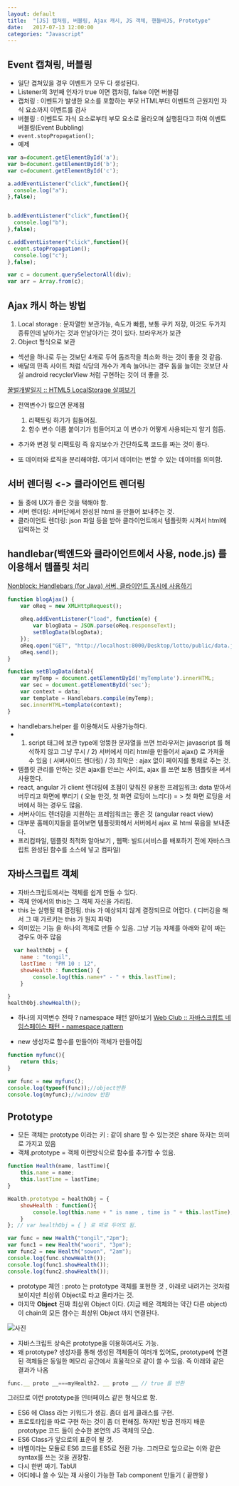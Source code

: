 ```yaml
---
layout: default
title:  "[JS] 캡쳐링, 버블링, Ajax 캐시, JS 객체, 핸들바JS, Prototype"
date:   2017-07-13 12:00:00
categories: "Javascript"
---
```



##  Event 캡쳐링, 버블링
* 일단 겹쳐있을 경우 이벤트가 모두 다 생성된다.
* Listener의 3번째 인자가 true 이면 캡처링, false 이면 버블링
* 캡처링 : 이벤트가 발생한 요소를 포함하는 부모 HTML부터 이벤트의 근원지인 자식 요소까지 이벤트를 검사
* 버블링 : 이벤트도 자식 요소로부터 부모 요소로 올라오며 실행된다고 하여 이벤트 버블링(Event Bubbling)
* `event.stopPropagation();`
* 예제

```javascript
var a=document.getElementById('a');
var b=document.getElementById('b');
var c=document.getElementById('c');

a.addEventListener("click",function(){
  console.log("a");
},false);


b.addEventListener("click",function(){
  console.log("b");
},false);

c.addEventListener("click",function(){
  event.stopPropagation();
  console.log("c");
},false);

var c = document.querySelectorAll(div);
var arr = Array.from(c);
```


## Ajax 캐시 하는 방법
1. Local storage : 문자열만 보관가능, 속도가 빠름, 보통 쿠키 저장, 이것도 두가지 종류인데 날아가는 것과 안날아가는 것이 있다. 브라우저가 보관
2. Object 형식으로 보관
* 섹션을 하나로 두는 것보단 4개로 두어 돔조작을 최소화 하는 것이 좋을 것 같음.
* 배달의 민족 사이트 처럼 식당의 개수가 계속 늘어나는 경우 돔을 늘이는 것보단 사실 android recyclerView 처럼 구현하는 것이 더 좋을 것.

[꿀벌개발일지 :: HTML5 LocalStorage 살펴보기](http://ohgyun.com/417)


* 전역변수가 많으면 문제점
 
  1. 리팩토링 하기가 힘들어짐.
  2. 함수 변수 이름 붙이기가 힘들어지고 이 변수가 어떻게 사용되는지 알기 힘듬.

* 추가와 변경 및 리팩토링 즉 유지보수가 간단하도록 코드를 짜는 것이 좋다. 
* 또 데이터와 로직을 분리해야함. 여기서 데이터는 변할 수 있는 데이터를 의미함.

## 서버 렌더링 <-> 클라이언트 렌더링 
* 둘 중에 UX가 좋은 것을 택해야 함.
* 서버 렌더링: 서버단에서 완성된 html 을 만들어 보내주는 것.
* 클라이언트 렌더링: json 파일 등을 받아 클라이언트에서 템플릿화 시켜서 html에 입력하는 것

## handlebar(백엔드와 클라이언트에서 사용, node.js) 를 이용해서 템플릿 처리
[Nonblock: Handlebars (for Java) 서버, 클라이언트 동시에 사용하기](http://blog.javarouka.me/2014/08/handlebars-for-java_31.html)


```javascript
function blogAjax() {
	var oReq = new XMLHttpRequest(); 
	
	oReq.addEventListener("load", function(e) {
		var blogData = JSON.parse(oReq.responseText);
		setBlogData(blogData);
	});
	oReq.open("GET", "http://localhost:8000/Desktop/lotto/public/data.json");
	oReq.send(); 
}

function setBlogData(data){
	var myTemp = document.getElementById('myTemplate').innerHTML;
	var sec = document.getElementById('sec');
	var context = data;
	var template = Handlebars.compile(myTemp);
	sec.innerHTML=template(context);
}

```

* handlebars.helper 를 이용해서도 사용가능하다.
* 1) script 태그에 보관 type에 엉뚱한 문자열을 쓰면 브라우저는 javascript 를 해석하지 않고 그냥 무시 / 2) 서버에서 미리 html을 만들어서 ajax() 로 가져올 수 있음 ( 서버사이드 렌더링)  / 3) 최악은 : ajax 없이 페이지를 통채로 주는 것.
* 템플릿 관리를 안하는 것은 ajax를 안쓰는 사이트, ajax 를 쓰면 보통 템플릿을 써서 사용한다.
* react, angular 가 client 렌더링에 초점이 맞춰진 유용한 프레임워크: data 받아서 버무리고 화면에 뿌리기 ( 오늘 한것,  첫 화면 로딩이 느리다) = > 첫 화면 로딩을 서버에서 하는 경우도 많음.
* 서버사이드 렌더링을 지원하는 프레임워크는 좋은 것 (angular react view)
* 대부분 홈페이지들을 뜯어보면 템플릿화해서 서버에서 ajax 로 html 묶음을 보내준다.
* 프리컴파일, 템플릿 최적화 알아보기 , 웹팩: 빌드(서비스를 배포하기 전에 자바스크립트 완성된 함수를 소스에 넣고 컴파일)


## 자바스크립트 객체
* 자바스크립트에서는 객체를 쉽게 만들 수 있다.
* 객체 안에서의 this는 그 객체 자신을 가리킴.
* this 는 실행될 때 결정됨. this 가 예상되지 않게 결정되므로 어렵다. ( 디버깅을 해서 그 때 가르키는 this 가 뭔지 파악)
* 의미있는 기능 을 하나의 객체로 만들 수 있음. 그냥 기능 자체를 아래와 같이 짜는 경우도 아주 많음

```javascript
  var healthObj = {
	name : "tongil",
	lastTime : "PM 10 : 12",
	showHealth : function() {
		console.log(this.name+" - " + this.lastTime);
	}

}
healthObj.showHealth();
``` 

* 하나의 지역변수 전략 ? namespace 패턴 알아보기
 [Web Club :: 자바스크립트 네임스페이스 패턴 - namespace pattern](http://webclub.tistory.com/311)

* new  생성자로 함수를 만들어야 객체가 만들어짐

```javascript
function myfunc(){
	return this;
}

var func = new myfunc();
console.log(typeof(func));//object반환
console.log(myfunc);//window 반환
```

## Prototype
* 모든 객체는 prototype 이라는 키 : 같이 share 할 수 있는것은 share 하자는 의미로 가지고 있음
* 객체.prototype = 객체 이런방식으로 함수를 추가할 수 있음.

```javascript
function Health(name, lastTime){
	this.name = name;
	this.lastTime = lastTime;
}

Health.prototype = healthObj = {
	showHealth : function(){
		console.log(this.name + " is name , time is " + this.lastTime);
	}
}; // var healthObj = { } 로 따로 두어도 됨.

var func = new Health("tongil","2pm");
var func1 = new Health("woori", "3pm");
var func2 = new Health("sowon", "2am");
console.log(func.showHealth());
console.log(func1.showHealth());
console.log(func2.showHealth());
```

* prototype 체인 : proto 는 prototype 객체를 표현한 것 , 아래로 내려가는 것처럼 보이지만 최상위 Object로 타고 올라가는 것. 
* 마지막 **Object** 진짜 최상위 Object 이다. (지금 배운 객체와는 약간 다른 object) 이 chain의 모든 함수는 최상위 Object 까지 연결된다.

![사진]({{tong9433.github.io}}/image/woowastudy/woowa0713.png)

* 자바스크립트 상속은 prototype을 이용하여서도 가능.
* 왜 prototype? 생성자를 통해 생성된 객체들이 여러개 있어도, prototype에 연결된 객체들은 동일한 메모리 공간에서 효율적으로 같이 쓸 수 있음. 즉 아래와 같은 결과가 나옴

```javascript
func.__ proto __===myHealth2. __ proto __ // true 를 반환
```

그러므로 이런 prototype을 인터페이스 같은 형식으로 함.

* ES6 에 Class 라는 키워드가 생김. 좀더 쉽게 클래스를 구현. 
* 프로토타입을 따로 구현 하는 것이 좀 더 편해짐. 하지만 방금 전까지 배운 prototype 코드 들이 순수한 본연의 JS 객체의 모습. 
* ES6 Class가 앞으로의 표준이 될 것. 
* 바벨이라는 모듈로 ES6 코드를 ES5로 전환 가능. 그러므로 앞으로는 이와 같은 syntax를 쓰는 것을 권장함.
* 다시 한번 짜기. TabUI 
* 어디에나 쓸 수 있는 재 사용이 가능한 Tab component 만들기 ( 끝판왕 )